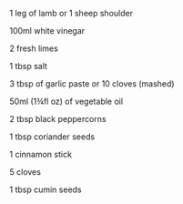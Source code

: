 1 leg of lamb or 1 sheep shoulder

100ml white vinegar

2 fresh limes

1 tbsp salt

3 tbsp of garlic paste or 10 cloves (mashed)

50ml (1¾fl oz) of vegetable oil

2 tbsp black peppercorns

1 tbsp coriander seeds

1 cinnamon stick

5  cloves

1 tbsp cumin seeds